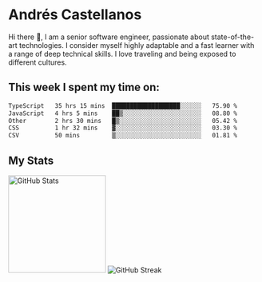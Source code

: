# Andrés Castellanos

Hi there 👋, I am a senior software engineer, passionate about state-of-the-art technologies. I consider myself highly adaptable and a fast learner with a range of deep technical skills. I love traveling and being exposed to different cultures.

## This week I spent my time on:

<!--START_SECTION:waka-->

```txt
TypeScript   35 hrs 15 mins  ███████████████████░░░░░░   75.90 %
JavaScript   4 hrs 5 mins    ██▒░░░░░░░░░░░░░░░░░░░░░░   08.80 %
Other        2 hrs 30 mins   █▒░░░░░░░░░░░░░░░░░░░░░░░   05.42 %
CSS          1 hr 32 mins    ▓░░░░░░░░░░░░░░░░░░░░░░░░   03.30 %
CSV          50 mins         ▒░░░░░░░░░░░░░░░░░░░░░░░░   01.81 %
```

<!--END_SECTION:waka-->

## My Stats

<img height="195" src="https://github-readme-stats.vercel.app/api?username=andrescv&show_icons=true&theme=onedark&hide_border=true&card_width=495" alt="GitHub Stats" />

<img src="https://streak-stats.demolab.com?user=andrescv&theme=one-dark-pro&hide_border=true" alt="GitHub Streak" />
